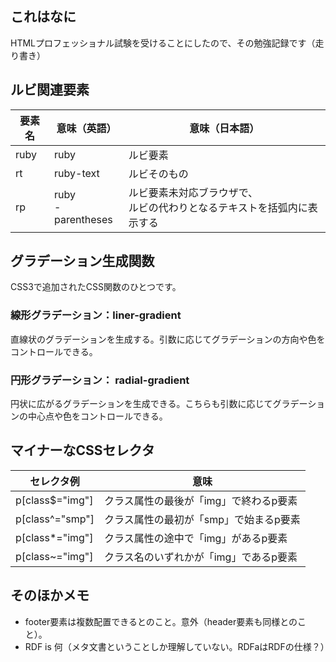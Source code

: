 ## これはなに
HTMLプロフェッショナル試験を受けることにしたので、その勉強記録です（走り書き）

## ルビ関連要素
|要素名|意味（英語）|意味（日本語）|
|------|----------------|------------|
|ruby  |ruby            |ルビ要素    |
|rt    |ruby-text       |ルビそのもの|
|rp    |ruby<br>-parentheses|ルビ要素未対応ブラウザで、<br>ルビの代わりとなるテキストを括弧内に表示する|

## グラデーション生成関数
CSS3で追加されたCSS関数のひとつです。
### 線形グラデーション：liner-gradient
直線状のグラデーションを生成する。引数に応じてグラデーションの方向や色をコントロールできる。
### 円形グラデーション： radial-gradient
円状に広がるグラデーションを生成できる。こちらも引数に応じてグラデーションの中心点や色をコントロールできる。

## マイナーなCSSセレクタ
|セレクタ例|意味                                       |
|---------------|--------------------------------------|
|p[class$="img"]|クラス属性の最後が「img」で終わるp要素|
|p[class^="smp"]|クラス属性の最初が「smp」で始まるp要素|
|p[class*="img"]|クラス属性の途中で「img」があるp要素  |
|p[class~="img"]|クラス名のいずれかが「img」であるp要素|


## そのほかメモ
* footer要素は複数配置できるとのこと。意外（header要素も同様とのこと）。
* RDF is 何（メタ文書ということしか理解していない。RDFaはRDFの仕様？）
